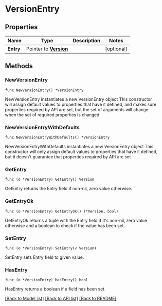 # VersionEntry

## Properties

Name | Type | Description | Notes
------------ | ------------- | ------------- | -------------
**Entry** | Pointer to [**Version**](Version.md) |  | [optional] 

## Methods

### NewVersionEntry

`func NewVersionEntry() *VersionEntry`

NewVersionEntry instantiates a new VersionEntry object
This constructor will assign default values to properties that have it defined,
and makes sure properties required by API are set, but the set of arguments
will change when the set of required properties is changed

### NewVersionEntryWithDefaults

`func NewVersionEntryWithDefaults() *VersionEntry`

NewVersionEntryWithDefaults instantiates a new VersionEntry object
This constructor will only assign default values to properties that have it defined,
but it doesn't guarantee that properties required by API are set

### GetEntry

`func (o *VersionEntry) GetEntry() Version`

GetEntry returns the Entry field if non-nil, zero value otherwise.

### GetEntryOk

`func (o *VersionEntry) GetEntryOk() (*Version, bool)`

GetEntryOk returns a tuple with the Entry field if it's non-nil, zero value otherwise
and a boolean to check if the value has been set.

### SetEntry

`func (o *VersionEntry) SetEntry(v Version)`

SetEntry sets Entry field to given value.

### HasEntry

`func (o *VersionEntry) HasEntry() bool`

HasEntry returns a boolean if a field has been set.


[[Back to Model list]](../README.md#documentation-for-models) [[Back to API list]](../README.md#documentation-for-api-endpoints) [[Back to README]](../README.md)



